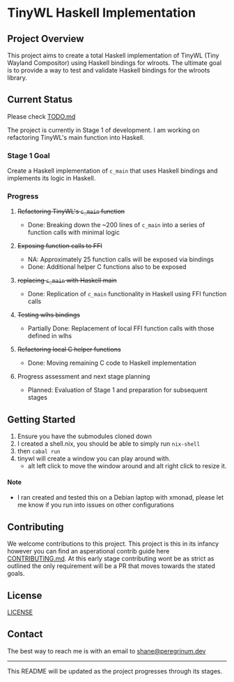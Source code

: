 # TinyWL Haskell Implementation

## Project Overview

This project aims to create a total Haskell implementation of TinyWL (Tiny Wayland Compositor) using Haskell bindings for wlroots. The ultimate goal is to provide a way to test and validate Haskell bindings for the wlroots library.

## Current Status

Please check [TODO.md](TODO.md)

The project is currently in Stage 1 of development. I am working on refactoring TinyWL's main function into Haskell.

### Stage 1 Goal

Create a Haskell implementation of `c_main` that uses Haskell bindings and implements its logic in Haskell.

### Progress

1. ~~Refactoring TinyWL's `c_main` function~~
   - Done: Breaking down the ~200 lines of `c_main` into a series of function calls with minimal logic
   
2. ~~Exposing function calls to FFI~~
   - NA: Approximately 25 function calls will be exposed via bindings
   - Done: Additional helper C functions also to be exposed
   
3. ~~replacing `c_main` with Haskell main~~
   - Done: Replication of `c_main` functionality in Haskell using FFI function calls
   
4. ~~Testing wlhs bindings~~
   - Partially Done: Replacement of local FFI function calls with those defined in wlhs
   
5. ~~Refactoring local C helper functions~~
   - Done: Moving remaining C code to Haskell implementation
   
6. Progress assessment and next stage planning
   - Planned: Evaluation of Stage 1 and preparation for subsequent stages

## Getting Started

1. Ensure you have the submodules cloned down
1. I created a shell.nix, you should be able to simply run `nix-shell` 
1. then `cabal run` 
1. tinywl will create a window you can play around with.
    - alt left click to move the window around and alt right click to resize it.

#### Note

- I ran created and tested this on a Debian laptop with xmonad, please let me know if you run into issues on other configurations

## Contributing

We welcome contributions to this project. This project is this in its infancy however you can find an asperational contrib guide here [CONTRIBUTING.md](CONTRIBUTING.md). At this early stage contributing wont be as strict as outlined the only requirement will be a PR that moves towards the stated goals.

## License

[LICENSE](LICENSE)

## Contact

The best way to reach me is with an email to shane@peregrinum.dev

---

This README will be updated as the project progresses through its stages.
